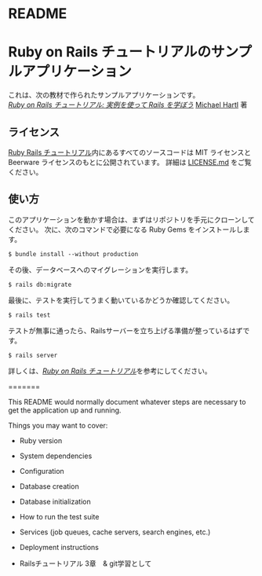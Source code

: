 # README

# Ruby on Rails チュートリアルのサンプルアプリケーション

  これは、次の教材で作られたサンプルアプリケーションです。   
  [*Ruby on Rails チュートリアル: 実例を使って Rails を学ぼう*](http://railstutorial.jp/)
  [Michael Hartl](http://www.michaelhartl.com/) 著

## ライセンス

  [Ruby Rails チュートリアル](http://railstutorial.jp/)内にあるすべてのソースコードは
  MIT ライセンスと Beerware ライセンスのもとに公開されています。
  詳細は [LICENSE.md](LICENSE.md) をご覧ください。

## 使い方

  このアプリケーションを動かす場合は、まずはリポジトリを手元にクローンしてください。
  次に、次のコマンドで必要になる Ruby Gems をインストールします。

  ```
  $ bundle install --without production
  ```

  その後、データベースへのマイグレーションを実行します。

  ```
  $ rails db:migrate
  ```

  最後に、テストを実行してうまく動いているかどうか確認してください。

  ```
  $ rails test
  ```

  テストが無事に通ったら、Railsサーバーを立ち上げる準備が整っているはずです。

  ```
  $ rails server
  ```

  詳しくは、[*Ruby on Rails チュートリアル*](http://railstutorial.jp/)を参考にしてください。

  =======

  This README would normally document whatever steps are necessary to get the
  application up and running.

  Things you may want to cover:

  * Ruby version

  * System dependencies

  * Configuration

  * Database creation

  * Database initialization

  * How to run the test suite

  * Services (job queues, cache servers, search engines, etc.)

  * Deployment instructions

  * Railsチュートリアル 3章　& git学習として
